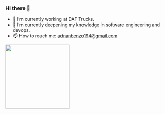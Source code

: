 ### Hi there 👋
- 🔭 I’m currently working at DAF Trucks.
- 🌱 I’m currently deepening my knowledge in software engineering and devops.
- 📫 How to reach me: adnanbenzo194@gmail.com

<!--
**ABenazzou/ABenazzou** is a ✨ _special_ ✨ repository because its `README.md` (this file) appears on your GitHub profile.

Here are some ideas to get you started:

- 🤔 I’m looking for help with ...
- 💬 Ask me about ...
- 😄 Pronouns: ...
- ⚡ Fun fact: ...
-->
<a href="https://github.com/ABenazzou/convoychat">
  <img height=200 align="center" src="https://github-readme-stats.vercel.app/api/top-langs/?username=ABenazzou&show_icons=true&theme=tokyonight" />
</a>
<!-- <a href="https://github.com/ABenazzou/github-readme-stats">
  <img height=200 align="center" src="https://github-readme-stats.vercel.app/api?username=ABenazzou&show_icons=true&theme=tokyonight&rank_icon=percentile" /> -->
</a>
